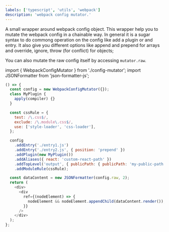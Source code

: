```yaml
---
labels: ['typescript', 'utils', 'webpack']
description: 'webpack config mutator.'
---
```


A small wrapper around webpack config object.
This wrapper help you to mutate the webpack config in a chainable way.
In general it is a sugar syntax to do commong operation on the config like add a plugin or and entry.
It also give you different options like append and prepend for arrays and override, ignore, throw (for conflict) for objects;

You can also mutate the raw config itself by accessing `mutator.raw`.

import { WebpackConfigMutator } from './config-mutator';
import JSONFormatter from 'json-formatter-js';

```js live
() => {
  const config = new WebpackConfigMutator({});
  class MyPlugin {
    apply(compiler) {}
  }

  const cssRule = {
    test: /\.css$/,
    exclude: /\.module\.css$/,
    use: ['style-loader', 'css-loader'],
  };

  config
    .addEntry('./entry1.js')
    .addEntry('./entry2.js', { position: 'prepend' })
    .addPlugin(new MyPlugin())
    .addAliases({ react: 'custom-react-path' })
    .addTopLevel('output', { publicPath: { publicPath: 'my-public-path' } })
    .addModuleRule(cssRule);

  const dataContent = new JSONFormatter(config.raw, 2);
  return (
    <div>
      <div
        ref={(nodeElement) => {
          nodeElement && nodeElement.appendChild(dataContent.render());
        }}
      />
    </div>
  );
};
```
